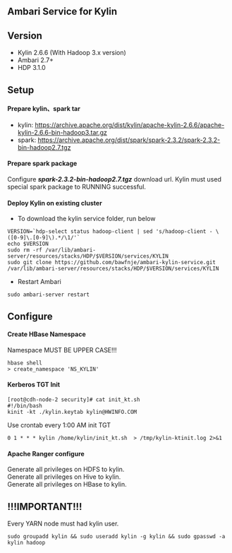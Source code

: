 ## Ambari Service for Kylin

## Version
   + Kylin 2.6.6 (With Hadoop 3.x version)
   + Ambari 2.7+
   + HDP 3.1.0

## Setup

#### Prepare kylin、spark tar
   + kylin: https://archive.apache.org/dist/kylin/apache-kylin-2.6.6/apache-kylin-2.6.6-bin-hadoop3.tar.gz
   + spark: https://archive.apache.org/dist/spark/spark-2.3.2/spark-2.3.2-bin-hadoop2.7.tgz

#### Prepare spark package 
Configure ***spark-2.3.2-bin-hadoop2.7.tgz*** download url. Kylin must used special spark package to RUNNING successful.

#### Deploy Kylin on existing cluster

- To download the kylin service folder, run below
```
VERSION=`hdp-select status hadoop-client | sed 's/hadoop-client - \([0-9]\.[0-9]\).*/\1/'`
echo $VERSION
sudo rm -rf /var/lib/ambari-server/resources/stacks/HDP/$VERSION/services/KYLIN  
sudo git clone https://github.com/bawfnje/ambari-kylin-service.git /var/lib/ambari-server/resources/stacks/HDP/$VERSION/services/KYLIN
```

- Restart Ambari

```
sudo ambari-server restart
```

## Configure

#### Create HBase Namespace
Namespace MUST BE UPPER CASE!!!
```
hbase shell
> create_namespace 'NS_KYLIN'
``` 

#### Kerberos TGT Init
```
[root@cdh-node-2 security]# cat init_kt.sh
#!/bin/bash
kinit -kt ./kylin.keytab kylin@HWINFO.COM
```
Use crontab every 1:00 AM init TGT
```
0 1 * * * kylin /home/kylin/init_kt.sh  > /tmp/kylin-ktinit.log 2>&1
```

#### Apache Ranger configure
Generate all privileges on HDFS to kylin.    
Generate all privileges on Hive to kylin.  
Generate all privileges on HBase to kylin.  

## !!!IMPORTANT!!!
Every YARN node must had kylin user.
```
sudo groupadd kylin && sudo useradd kylin -g kylin && sudo gpasswd -a kylin hadoop
```
